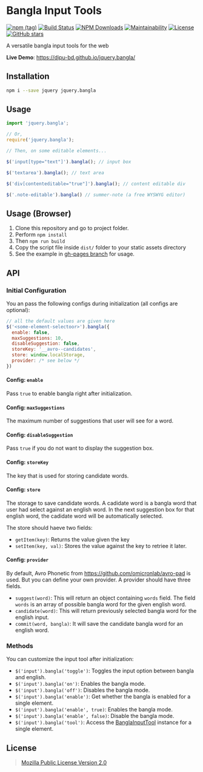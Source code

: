 # Bangla Input Tools

[![npm (tag)](https://img.shields.io/npm/v/jquery.bangla.svg)](https://www.npmjs.com/package/jquery.bangla)
[![Build Status](https://travis-ci.org/dipu-bd/jquery.bangla.svg?branch=master)](https://travis-ci.org/dipu-bd/jquery.bangla)
[![NPM Downloads](https://img.shields.io/npm/dt/jquery.bangla.svg)](https://www.npmjs.com/package/jquery.bangla)
[![Maintainability](https://api.codeclimate.com/v1/badges/f4a550ff070a5484b21b/maintainability)](https://codeclimate.com/github/dipu-bd/jquery.bangla/maintainability)
[![License](https://img.shields.io/npm/l/jquery.bangla.svg)](https://github.com/dipu-bd/jquery.bangla/blob/master/LICENSE)
[![GitHub stars](https://img.shields.io/github/stars/dipu-bd/jquery.bangla.svg?style=social&label=Stars)](https://github.com/dipu-bd/jquery.bangla)
<!-- [![devDependencies Status](https://david-dm.org/dipu-bd/jquery.bangla/dev-status.svg)](https://david-dm.org/dipu-bd/jquery.bangla?type=dev) -->

A versatile bangla input tools for the web

**Live Demo**: https://dipu-bd.github.io/jquery.bangla/ 

## Installation

```bash
npm i --save jquery jquery.bangla
```

## Usage

```javascript
import 'jquery.bangla';

// Or,
require('jquery.bangla');

// Then, on some editable elements...

$('input[type="text"]').bangla(); // input box

$('textarea').bangla(); // text area

$('div[contenteditable="true"]').bangla(); // content editable div

$('.note-editable').bangla() // summer-note (a free WYSWYG editor)
```

## Usage (Browser)

1. Clone this repository and go to project folder.
2. Perform `npm install`
3. Then `npm run build`
4. Copy the script file inside `dist/` folder to your static assets directory
5. See the example in [gh-pages branch](https://github.com/dipu-bd/jquery.bangla/blob/gh-pages/index.html) for usage.

## API

### Initial Configuration

You an pass the following configs during initialization (all configs are optional):

```javascript
// all the default values are given here
$('<some-element-selectoor>').bangla({
  enable: false,
  maxSuggestions: 10,
  disableSuggestion: false,
  storeKey: '__avro--candidates',
  store: window.localStorage,
  provider: /* see below */
})
```

#### Config: `enable`

Pass `true` to enable bangla right after initialization.

#### Config: `maxSuggestions`

The maximum number of suggestions that user will see for a word.

#### Config: `disableSuggestion`

Pass `true` if you do not want to display the suggestion box.

#### Config: `storeKey`

The key that is used for storing candidate words.

#### Config: `store`

The storage to save candidate words. A cadidate word is a bangla word that user had select against an english word. In the next suggestion box for that english word, the cadidate word will be automatically selected.

The store should haeve two fields:

- `getItem(key)`: Returns the value given the key
- `setItem(key, val)`: Stores the value against the key to retriee it later.

#### Config: `provider`

By default, Avro Phonetic from https://github.com/omicronlab/avro-pad is used. But you can define your own provider. A provider should have three fields.

- `suggest(word)`: This will return an object containing `words` field. The field `words` is an array of possible bangla word for the given english word.
- `candidate(word)`: This will return previously selected bangla word for the english input.
- `commit(word, bangla)`: It will save the candidate bangla word for an english word.

### Methods

You can customize the input tool after initialization:

- `$('input').bangla('toggle')`: Toggles the input option between bangla and english.
- `$('input').bangla('on')`: Enables the bangla mode.
- `$('input').bangla('off')`: Disables the bangla mode.
- `$('input').bangla('enable')`: Get whether the bangla is enabled for a single element.
- `$('input').bangla('enable', true)`: Enables the bangla mode.
- `$('input').bangla('enable', false)`: Disable the bangla mode.
- `$('input').bangla('tool')`: Access the [BanglaInputTool](https://github.com/dipu-bd/jquery.bangla/blob/master/src/lib/bangla.js) instance for a single element.

## License

> [Mozilla Public License Version 2.0](https://github.com/dipu-bd/jquery.bangla/blob/master/LICENSE)
